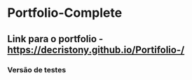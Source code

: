 # Portfolio-Complete

## Link para o portfolio - https://decristony.github.io/Portifolio-/

### Versão de testes

